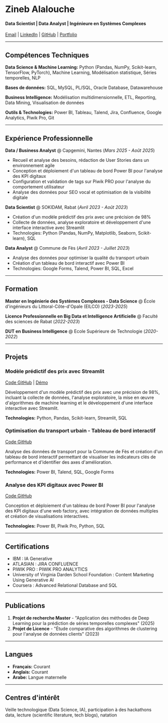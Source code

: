 # Zineb Alalouche
#### Data Scientist | Data Analyst | Ingénieure en Systèmes Complexes

[Email](mailto:zineb.alalouche@example.com) | [LinkedIn](https://linkedin.com/in/zineb-alalouche) | [GitHub](https://github.com/zineb-alalouche) | [Portfolio](https://zineb-alalouche.github.io)

---

## Compétences Techniques

**Data Science & Machine Learning:** Python (Pandas, NumPy, Scikit-learn, TensorFlow, PyTorch), Machine Learning, Modélisation statistique, Séries temporelles, NLP

**Bases de données:** SQL, MySQL, PL/SQL, Oracle Database, Datawarehouse

**Business Intelligence:** Modélisation multidimensionnelle, ETL, Reporting, Data Mining, Visualisation de données

**Outils & Technologies:** Power BI, Tableau, Talend, Jira, Confluence, Google Analytics, Piwik Pro, Git

---

## Expérience Professionnelle

**Data / Business Analyst** @ Capgemini, Nantes (_Mars 2025 - Août 2025_)
- Recueil et analyse des besoins, rédaction de User Stories dans un environnement agile
- Conception et déploiement d'un tableau de bord Power BI pour l'analyse des KPI digitaux
- Configuration et validation de tags sur Piwik PRO pour l'analyse du comportement utilisateur
- Analyse des données pour SEO vocal et optimisation de la visibilité digitale

**Data Scientist** @ SOKIDAM, Rabat (_Avril 2023 - Août 2023_)
- Création d'un modèle prédictif des prix avec une précision de 98%
- Collecte de données, analyse exploratoire et développement d'une interface interactive avec Streamlit
- Technologies: Python (Pandas, NumPy, Matplotlib, Seaborn, Scikit-learn), SQL

**Data Analyst** @ Commune de Fès (_Avril 2023 - Juillet 2023_)
- Analyse des données pour optimiser la qualité du transport urbain
- Création d'un tableau de bord interactif avec Power BI
- Technologies: Google Forms, Talend, Power BI, SQL, Excel

---

## Formation

**Master en Ingénierie des Systèmes Complexes - Data Science** @ École d'ingénieurs du Littoral-Côte-d'Opale (EILCO) (_2023-2025_)

**Licence Professionnelle en Big Data et Intelligence Artificielle** @ Faculté des sciences de Rabat (_2022-2023_)

**DUT en Business Intelligence** @ Ecole Supérieure de Technologie (_2020-2022_)

---

## Projets

### Modèle prédictif des prix avec Streamlit
[Code GitHub](https://github.com/zineb-alalouche/price-prediction) | [Démo](https://zineb-alalouche-price-prediction.streamlit.app)

Développement d'un modèle prédictif des prix avec une précision de 98%, incluant la collecte de données, l'analyse exploratoire, la mise en œuvre d'algorithmes de machine learning et le développement d'une interface interactive avec Streamlit.

**Technologies:** Python, Pandas, Scikit-learn, Streamlit, SQL

### Optimisation du transport urbain - Tableau de bord interactif
[Code GitHub](https://github.com/zineb-alalouche/urban-transport-optimization)

Analyse des données de transport pour la Commune de Fès et création d'un tableau de bord interactif permettant de visualiser les indicateurs clés de performance et d'identifier des axes d'amélioration.

**Technologies:** Power BI, Talend, SQL, Google Forms

### Analyse des KPI digitaux avec Power BI
[Code GitHub](https://github.com/zineb-alalouche/digital-kpi-dashboard)

Conception et déploiement d'un tableau de bord Power BI pour l'analyse des KPI digitaux d'une web factory, avec intégration de données multiples et création de visualisations interactives.

**Technologies:** Power BI, Piwik Pro, Python, SQL

---

## Certifications

- IBM : IA Generative
- ATLASIAN : JIRA CONFLUENCE
- PIWIK PRO : PIWIK PRO ANALYTICS
- University of Virginia Darden School Foundation : Content Marketing Using Generative AI
- Coursera : Advanced Relational Database and SQL

---

## Publications

1. **Projet de recherche Master** - "Application des méthodes de Deep Learning pour la prédiction de séries temporelles complexes" (2025)
2. **Projet de Licence** - "Étude comparative des algorithmes de clustering pour l'analyse de données clients" (2023)

---

## Langues

- **Français:** Courant
- **Anglais:** Courant
- **Arabe:** Langue maternelle

---

## Centres d'intérêt

Veille technologique (Data Science, IA), participation à des hackathons data, lecture (scientific literature, tech blogs), natation
